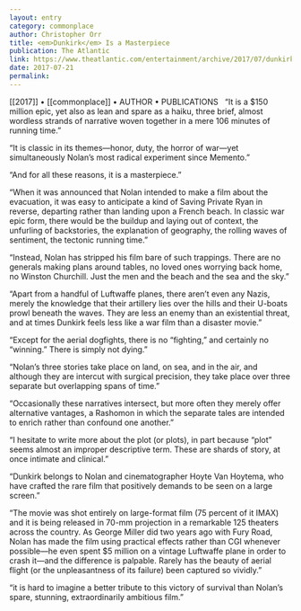 ```yaml
---
layout: entry
category: commonplace
author: Christopher Orr
title: <em>Dunkirk</em> Is a Masterpiece
publication: The Atlantic
link: https://www.theatlantic.com/entertainment/archive/2017/07/dunkirk-is-a-stunningly-spare-survival-film/534252/
date: 2017-07-21
permalink: 
---
```


[[2017]] • [[commonplace]] • AUTHOR • PUBLICATIONS 
 
“It is a $150 million epic, yet also as lean and spare as a haiku, three brief, almost wordless strands of narrative woven together in a mere 106 minutes of running time.”

“It is classic in its themes—honor, duty, the horror of war—yet simultaneously Nolan’s most radical experiment since Memento.”

“And for all these reasons, it is a masterpiece.”

“When it was announced that Nolan intended to make a film about the evacuation, it was easy to anticipate a kind of Saving Private Ryan in reverse, departing rather than landing upon a French beach. In classic war epic form, there would be the buildup and laying out of context, the unfurling of backstories, the explanation of geography, the rolling waves of sentiment, the tectonic running time.”

“Instead, Nolan has stripped his film bare of such trappings. There are no generals making plans around tables, no loved ones worrying back home, no Winston Churchill. Just the men and the beach and the sea and the sky.”

“Apart from a handful of Luftwaffe planes, there aren’t even any Nazis, merely the knowledge that their artillery lies over the hills and their U-boats prowl beneath the waves. They are less an enemy than an existential threat, and at times Dunkirk feels less like a war film than a disaster movie.”

“Except for the aerial dogfights, there is no “fighting,” and certainly no “winning.” There is simply not dying.”

“Nolan’s three stories take place on land, on sea, and in the air, and although they are intercut with surgical precision, they take place over three separate but overlapping spans of time.”

“Occasionally these narratives intersect, but more often they merely offer alternative vantages, a Rashomon in which the separate tales are intended to enrich rather than confound one another.”

“I hesitate to write more about the plot (or plots), in part because “plot” seems almost an improper descriptive term. These are shards of story, at once intimate and clinical.”

“Dunkirk belongs to Nolan and cinematographer Hoyte Van Hoytema, who have crafted the rare film that positively demands to be seen on a large screen.”

“The movie was shot entirely on large-format film (75 percent of it IMAX) and it is being released in 70-mm projection in a remarkable 125 theaters across the country. As George Miller did two years ago with Fury Road, Nolan has made the film using practical effects rather than CGI whenever possible—he even spent $5 million on a vintage Luftwaffe plane in order to crash it—and the difference is palpable. Rarely has the beauty of aerial flight (or the unpleasantness of its failure) been captured so vividly.”

“it is hard to imagine a better tribute to this victory of survival than Nolan’s spare, stunning, extraordinarily ambitious film.”

